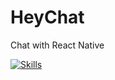 # HeyChat
Chat with React Native

[![Skills](https://skillicons.dev/icons?i=typescript)](https://skillicons.dev)
